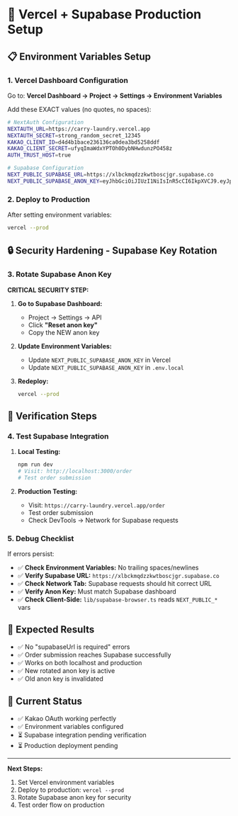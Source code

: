 # 🚀 Vercel + Supabase Production Setup

## 📋 **Environment Variables Setup**

### 1. **Vercel Dashboard Configuration**

Go to: **Vercel Dashboard → Project → Settings → Environment Variables**

Add these EXACT values (no quotes, no spaces):

```bash
# NextAuth Configuration
NEXTAUTH_URL=https://carry-laundry.vercel.app
NEXTAUTH_SECRET=strong_random_secret_12345
KAKAO_CLIENT_ID=d4d4b1bace236136ca0dea3bd5258ddf
KAKAO_CLIENT_SECRET=ufyqImaWdxYPTOh0DybNHwdunzPO458z
AUTH_TRUST_HOST=true

# Supabase Configuration
NEXT_PUBLIC_SUPABASE_URL=https://xlbckmqdzzkwtboscjgr.supabase.co
NEXT_PUBLIC_SUPABASE_ANON_KEY=eyJhbGciOiJIUzI1NiIsInR5cCI6IkpXVCJ9.eyJpc3MiOiJzdXBhYmFzZSIsInJlZiI6InhsYmNrbXFkenprd3Rib3NjamdyIiwicm9sZSI6ImFub24iLCJpYXQiOjE3NTg5Njk0ODcsImV4cCI6MjA3NDU0NTQ4N30.8XQjSUhGgaECIUzmZJia0Ri2GBzZF-tjOwiwbB6pALw
```

### 2. **Deploy to Production**

After setting environment variables:

```bash
vercel --prod
```

## 🔒 **Security Hardening - Supabase Key Rotation**

### 3. **Rotate Supabase Anon Key**

**CRITICAL SECURITY STEP:**

1. **Go to Supabase Dashboard:**
   - Project → Settings → API
   - Click **"Reset anon key"**
   - Copy the NEW anon key

2. **Update Environment Variables:**
   - Update `NEXT_PUBLIC_SUPABASE_ANON_KEY` in Vercel
   - Update `NEXT_PUBLIC_SUPABASE_ANON_KEY` in `.env.local`

3. **Redeploy:**
   ```bash
   vercel --prod
   ```

## 🧪 **Verification Steps**

### 4. **Test Supabase Integration**

1. **Local Testing:**
   ```bash
   npm run dev
   # Visit: http://localhost:3000/order
   # Test order submission
   ```

2. **Production Testing:**
   - Visit: `https://carry-laundry.vercel.app/order`
   - Test order submission
   - Check DevTools → Network for Supabase requests

### 5. **Debug Checklist**

If errors persist:

- ✅ **Check Environment Variables:** No trailing spaces/newlines
- ✅ **Verify Supabase URL:** `https://xlbckmqdzzkwtboscjgr.supabase.co`
- ✅ **Check Network Tab:** Supabase requests should hit correct URL
- ✅ **Verify Anon Key:** Must match Supabase dashboard
- ✅ **Check Client-Side:** `lib/supabase-browser.ts` reads `NEXT_PUBLIC_*` vars

## 🎯 **Expected Results**

- ✅ No "supabaseUrl is required" errors
- ✅ Order submission reaches Supabase successfully
- ✅ Works on both localhost and production
- ✅ New rotated anon key is active
- ✅ Old anon key is invalidated

## 📱 **Current Status**

- ✅ Kakao OAuth working perfectly
- ✅ Environment variables configured
- ⏳ Supabase integration pending verification
- ⏳ Production deployment pending

---

**Next Steps:**
1. Set Vercel environment variables
2. Deploy to production: `vercel --prod`
3. Rotate Supabase anon key for security
4. Test order flow on production



